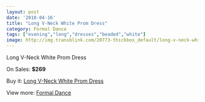 ```yaml
---
layout: post
date: '2018-04-16'
title: "Long V-Neck White Prom Dress"
category: Formal Dance
tags: ["evening","long","dresses","beaded","white"]
image: http://img.transblink.com/20773-thickbox_default/long-v-neck-white-prom-dress.jpg
---
```

Long V-Neck White Prom Dress

On Sales: **$269**
<a href="https://www.transblink.com/en/formal-dance/6574-long-v-neck-white-prom-dress.html"><amp-img layout="responsive" width="600" height="600" src="//img.transblink.com/20773-thickbox_default/long-v-neck-white-prom-dress.jpg" alt="Long V-Neck White Prom Dress 0" /></a>
<a href="https://www.transblink.com/en/formal-dance/6574-long-v-neck-white-prom-dress.html"><amp-img layout="responsive" width="600" height="600" src="//img.transblink.com/20776-thickbox_default/long-v-neck-white-prom-dress.jpg" alt="Long V-Neck White Prom Dress 1" /></a>
<a href="https://www.transblink.com/en/formal-dance/6574-long-v-neck-white-prom-dress.html"><amp-img layout="responsive" width="600" height="600" src="//img.transblink.com/20775-thickbox_default/long-v-neck-white-prom-dress.jpg" alt="Long V-Neck White Prom Dress 2" /></a>
<a href="https://www.transblink.com/en/formal-dance/6574-long-v-neck-white-prom-dress.html"><amp-img layout="responsive" width="600" height="600" src="//img.transblink.com/20774-thickbox_default/long-v-neck-white-prom-dress.jpg" alt="Long V-Neck White Prom Dress 3" /></a>

Buy it: [Long V-Neck White Prom Dress](https://www.transblink.com/en/formal-dance/6574-long-v-neck-white-prom-dress.html "Long V-Neck White Prom Dress")

View more: [Formal Dance](https://www.transblink.com/en/6-formal-dance "Formal Dance")